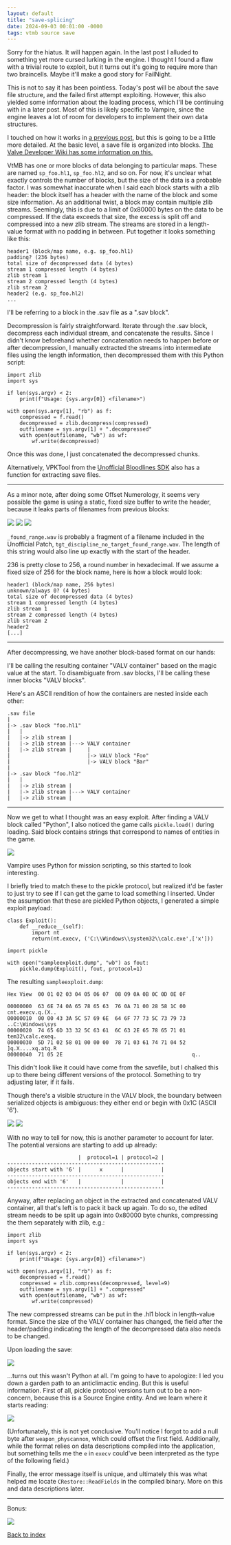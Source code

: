 ```yaml
---
layout: default
title: "save-splicing"
date: 2024-09-03 00:01:00 -0000
tags: vtmb source save
---
```


Sorry for the hiatus. It will happen again. In the last post I alluded to something yet more cursed lurking in the engine. I thought I found a flaw with a trivial route to exploit, but it turns out it's going to require more than two braincells. Maybe it'll make a good story for FailNight.

This is not to say it has been pointless. Today's post will be about the save file structure, and the failed first attempt exploiting. However, this also yielded some information about the loading process, which I'll be continuing with in a later post. Most of this is likely specific to Vampire, since the engine leaves a lot of room for developers to implement their own data structures.

I touched on how it works in [a previous post](/breaking-videogames/2024/01/18/hunt-for-serializers.html), but this is going to be a little more detailed. At the basic level, a save file is organized into blocks. [The Valve Developer Wiki has some information on this.](https://developer.valvesoftware.com/wiki/Save_Game_Files)

VtMB has one or more blocks of data belonging to particular maps. These are named `sp_foo.hl1`, `sp_foo.hl2`, and so on. For now, it's unclear what exactly controls the number of blocks, but the size of the data is a probable factor. I was somewhat inaccurate when I said each block starts with a zlib header: the block itself has a header with the name of the block and some size information. As an additional twist, a block may contain multiple zlib streams. Seemingly, this is due to a limit of 0x80000 bytes on the data to be compressed. If the data exceeds that size, the excess is split off and compressed into a new zlib stream. The streams are stored in a length-value format with no padding in between. Put together it looks something like this:

```
header1 (block/map name, e.g. sp_foo.hl1) 
padding? (236 bytes)
total size of decompressed data (4 bytes)
stream 1 compressed length (4 bytes)
zlib stream 1
stream 2 compressed length (4 bytes)
zlib stream 2
header2 (e.g. sp_foo.hl2)
...
```

I'll be referring to a block in the .sav file as a ".sav block".

Decompression is fairly straightforward. Iterate through the .sav block, decompress each individual stream, and concatenate the results. Since I didn't know beforehand whether concatenation needs to happen before or after decompression, I manually extracted the streams into intermediate files using the length information, then decompressed them with this Python script:

```
import zlib
import sys

if len(sys.argv) < 2:
    print(f"Usage: {sys.argv[0]} <filename>")

with open(sys.argv[1], "rb") as f:
    compressed = f.read()
    decompressed = zlib.decompress(compressed)
    outfilename = sys.argv[1] + ".decompressed"
    with open(outfilename, "wb") as wf:
        wf.write(decompressed)

```

Once this was done, I just concatenated the decompressed chunks.

Alternatively, VPKTool from the [Unofficial Bloodlines SDK](https://www.moddb.com/mods/vtmb-unofficial-patch/downloads/bloodlines-sdk) also has a function for extracting save files.

----

As a minor note, after doing some Offset Numerology, it seems very possible the game is using a static, fixed size buffer to write the header, because it leaks parts of filenames from previous blocks:

![](/breaking-videogames/assets/genesisdevice_hl2.jpg)
![](/breaking-videogames/assets/genesisdevice_hl3.jpg)
![](/breaking-videogames/assets/sp_theatre.jpg)

`_found_range.wav` is probably a fragment of a filename included in the Unofficial Patch, `tgt_discipline_no_target_found_range.wav`. The length of this string would also line up exactly with the start of the header.

236 is pretty close to 256, a round number in hexadecimal. If we assume a fixed size of 256 for the block name, here is how a block would look:

```
header1 (block/map name, 256 bytes)
unknown/always 0? (4 bytes)
total size of decompressed data (4 bytes)
stream 1 compressed length (4 bytes)
zlib stream 1
stream 2 compressed length (4 bytes)
zlib stream 2
header2
[...]
```

----

After decompressing, we have another block-based format on our hands:

I'll be calling the resulting container "VALV container" based on the magic value at the start. To disambiguate from .sav blocks, I'll be calling these inner blocks "VALV blocks".

Here's an ASCII rendition of how the containers are nested inside each other:

```
.sav file
|
|-> .sav block "foo.hl1"
|   |
|   |-> zlib stream |
|   |-> zlib stream |---> VALV container
|   |-> zlib stream |     |
|                         |-> VALV block "Foo"
|                         |-> VALV block "Bar"
|
|-> .sav block "foo.hl2"
|   |
|   |-> zlib stream |
|   |-> zlib stream |---> VALV container
|   |-> zlib stream |
```

----

Now we get to what I thought was an easy exploit. After finding a VALV block called "Python", I also noticed the game calls `pickle.load()` during loading. Said block contains strings that correspond to names of entities in the game. 

![](/breaking-videogames/assets/pythonblock.jpg)

Vampire uses Python for mission scripting, so this started to look interesting.

I briefly tried to match these to the pickle protocol, but realized it'd be faster to just try to see if I can get the game to load something I inserted. Under the assumption that these are pickled Python objects, I generated a simple exploit payload:


```
class Exploit():
    def __reduce__(self):
        import nt
        return(nt.execv, ('C:\\Windows\\system32\\calc.exe',['x']))
        
import pickle

with open("sampleexploit.dump", "wb") as fout:
    pickle.dump(Exploit(), fout, protocol=1)
```

The resulting `sampleexploit.dump`:

```
Hex View  00 01 02 03 04 05 06 07  08 09 0A 0B 0C 0D 0E 0F
 
00000000  63 6E 74 0A 65 78 65 63  76 0A 71 00 28 58 1C 00  cnt.execv.q.(X..
00000010  00 00 43 3A 5C 57 69 6E  64 6F 77 73 5C 73 79 73  ..C:\Windows\sys
00000020  74 65 6D 33 32 5C 63 61  6C 63 2E 65 78 65 71 01  tem32\calc.exeq.
00000030  5D 71 02 58 01 00 00 00  78 71 03 61 74 71 04 52  ]q.X....xq.atq.R
00000040  71 05 2E                                          q..
```

This didn't look like it could have come from the savefile, but I chalked this up to there being different versions of the protocol. Something to try adjusting later, if it fails.

Though there's a visible structure in the VALV block, the boundary between serialized objects is ambiguous: they either end or begin with 0x1C (ASCII '6').

![](/breaking-videogames/assets/6infront.jpg)
![](/breaking-videogames/assets/6atend.jpg)

With no way to tell for now, this is another parameter to account for later. The potential versions are starting to add up already:

```
                       |  protocol=1 | protocol=2 |
---------------------------------------------------
objects start with '6' |      x      |            |
---------------------------------------------------
objects end with '6'   |             |            |
---------------------------------------------------
```

Anyway, after replacing an object in the extracted and concatenated VALV container, all that's left is to pack it back up again. To do so, the edited stream needs to be split up again into 0x80000 byte chunks, compressing the them separately with zlib, e.g.:

```
import zlib
import sys

if len(sys.argv) < 2:
    print(f"Usage: {sys.argv[0]} <filename>")

with open(sys.argv[1], "rb") as f:
    decompressed = f.read()
    compressed = zlib.compress(decompressed, level=9)
    outfilename = sys.argv[1] + ".compressed"
    with open(outfilename, "wb") as wf:
        wf.write(compressed)
```

The new compressed streams can be put in the .hl1 block in length-value format. Since the size of the VALV container has changed, the field after the header/padding indicating the length of the decompressed data also needs to be changed.

Upon loading the save:

![](/breaking-videogames/assets/expected_ETABLE.jpg)


...turns out this wasn't Python at all. I'm going to have to apologize: I led you down a garden path to an anticlimactic ending. But this is useful information. First of all, pickle protocol versions turn out to be a non-concern, because this is a Source Engine entity. And we learn where it starts reading:

![](/breaking-videogames/assets/read_offset.jpg)

(Unfortunately, this is not yet conclusive. You'll notice I forgot to add a null byte after `weapon_physcannon`, which could offset the first field. Additionally, while the format relies on data descriptions compiled into the application, but something tells me the `e` in `execv` could've been interpreted as the type of the following field.)

Finally, the error message itself is unique, and ultimately this was what helped me locate `CRestore::ReadFields` in the compiled binary. More on this and data descriptions later.

----

Bonus:

![](/breaking-videogames/assets/ctriggerelectricbugaloo.jpg)

[Back to index](/breaking-videogames/)